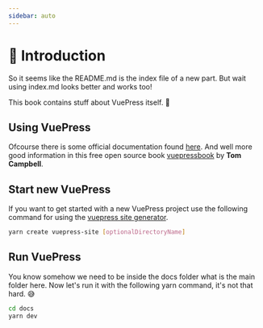 ```yaml
---
sidebar: auto
---
```


# 🎉 Introduction

So it seems like the README.md is the index file of a new part. But wait using index.md looks better and works too!

This book contains stuff about VuePress itself. 🎉

## Using VuePress
Ofcourse there is some official documentation found [here](https://vuepress.vuejs.org/).
And well more good information in this free open source book [vuepressbook](https://vuepressbook.com/) by **Tom Campbell**.

## Start new VuePress
If you want to get started with a new VuePress project use the following command for using the [vuepress site generator](https://github.com/vuepressjs/create-vuepress-site/).

```bash
yarn create vuepress-site [optionalDirectoryName]
```

## Run VuePress
You know somehow we need to be inside the docs folder what is the main folder here.
Now let's run it with the following yarn command, it's not that hard. 😅

```bash
cd docs
yarn dev
```